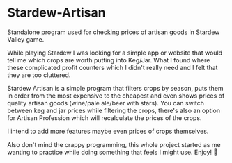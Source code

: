 # Stardew-Artisan
Standalone program used for checking prices of artisan goods in Stardew Valley game.


While playing Stardew I was looking for a simple app or website that would tell me which crops are worth putting into Keg/Jar. What I
found where these complicated profit counters which I didn't really need and I felt that they are too cluttered.

Stardew Artisan is a simple program that filters crops by season, puts them in order from the most expensive to the cheapest and even shows
prices of quality artisan goods (wine/pale ale/beer with stars).
You can switch between keg and jar prices while filtering the crops, there's also an option for Artisan Profession which will recalculate
the prices of the crops.

I intend to add more features maybe even prices of crops themselves.




Also don't mind the crappy programming, this whole project started as me wanting to practice while doing something that feels I might use.
Enjoy! :potato:
